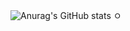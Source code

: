 ![Anurag's GitHub stats](https://github-readme-stats.vercel.app/api?username=redcoin96&show_icons=true&theme=radical)
ㅇ




